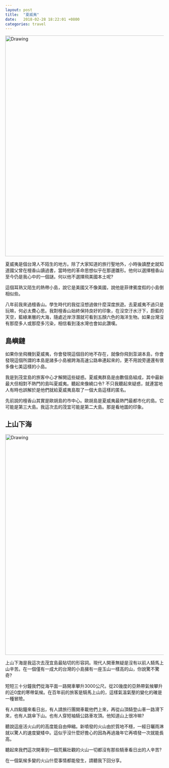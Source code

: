 ```yaml
---
layout: post
title:  "夏威夷"
date:   2018-02-28 18:22:01 +0800
categories: travel
---
```


<img src="https://lh3.googleusercontent.com/R1EbGtz2GdPyyZMpw0BX1Mx6PRO1djEOTyLaXyN46IfrT4WmOwXtgzqfG53Fnfzrxw_uyIwPBRCBFgpaZe9P8j5PkTDXVN80vvl8Spr1N6VlO7BtMzdL3jK8NnDPqsU-jAoSRabo_mjTb9a7mxSLFU5iV4hC_fX7OaQGGLiycMUATypdlKS07WUmG6aMvWwG2tv7nh_Dacj2l9MwaaN-J3DcAKEa_zeNkANGu6Ed-kO1dQgC-A03T9ElRVke8B5KtNYKFeBB0cAHQQ0sofLwc88RzZRkSuqDsn24hwD46zdxSPGApfJSiWpFcwjja58iZuJvGhet7B0WH0ApAVQIBKcOGrDnLVSNuNrhPsKfwBdH7iFj8y72hdcudiwMV0Wn-9fXCuVA-EoJkAWBTeYDMIDA3zOJnERRbmyXsAkLIOSPu68n0ZmwgiicUQpCqVtIcRSTMAVt-P24Zng2p-gj7cml9y7LG9PAZPSfnjs4vJqdEPY_cuoZ0W5ixFE-7QeqyomRN6J0kP5KydHMNXna3waTH6VTjjXViB-_wcCSpQLxGhkbfVWNPSGp2RGtnMt4gRnI0Ep_dFFZQb2uA53ZsUbY0s9yav_cwNwdoWzF=w1266-h949-no" alt="Drawing" style="width: 700px;"/>

夏威夷是個台灣人不陌生的地方。除了大家知道的旅行聖地外，小時後讀歷史就知道國父曾在檀香山讀過書，當時他的革命思想似乎在那邊雛形。他何以選擇檀香山至今仍是我心中的一個謎。何以他不選擇飛美國本土呢?

這個耳熟又陌生的熱帶小島，說它是美國又不像美國，說他是菲律賓度假的小島倒相似些。

八年前我來過檀香山。學生時代的我從沒想過做什麼深度旅遊。去夏威夷不過只是玩嘛，何必太費心思。我對檀香山始終保持良好的印象，在沒空汙水汙下，蔚藍的天空，藍綠漸層的大海，隨處近岸浮潛就可看到五顏六色的海洋生物。如果台灣沒有那麼多人或那麼多污染，相信看到淺水灣也會如此讚嘆。

## 島嶼鏈

如果你坐飛機到夏威夷，你會發現這個目的地不存在，就像你飛到澎湖本島，你會發現這個所謂的本島是諸多小島被跨海高速公路串連起來的，更不用說旁邊還有很多像七美這樣的小島。

我是到茂宜島的旅客中心才解開這些疑惑。夏威夷群島是由數個島組成，其中最新最大但相對不熱門的島叫夏威夷。聽起來像繞口令? 不只我聽起來疑惑，就連當地人有時也誤解於是他們就給夏威夷島取了一個大島這樣的匿名。

先前說的檀香山其實是歐胡島的市中心。歐胡島是夏威夷最熱門最都市化的島。它可能是第三大島。我這次去的茂宜可能是第二大島。那是看地圖的印象。

## 上山下海

<img src="https://lh3.googleusercontent.com/nMvIpOKNnQf3MNNOY2U6JKS7tuyRLhZoCeshQ6-E3XwQr9QHWrb7pUyyn_gG9jnOqp7q1dz5cSnQM6D62QO0A99VXhFmLmFX45VPX9YvZ6CyaueNxPYP1V4EDoQFj-LhwJRPQYrFdu_9zoD-ctru9ayYbP_wVS63m_07VDUY3mHr_uWE3dC74mUfXD40JvoKSYaAEomOIbV8G9kYK0k1QRX0shdLPa7YPjTtwRaPC4uGk7iosAorOZ39ytth0NwhyD2pym4RUAhZFBykiziobqqNQjoKwRrKSamPJb08ZcfJ86nCh8gIrmfOhzUnWnvZFp1L4dygmU4yurocmC6-q8brWpZTLPx0Q0Fy5HeIsB4kq9yep14e15YjYWqAvhLYxUmpgUdImhuo5dC4IXfXfTvbDBCZ1jpfh1ozffFD24cBxrdmKGIVB-evQcdH-nvAlkxc0q6aRwli6vnlgk9WOEd7yhSqx2ak4f40V71ZnUVBMExH-LUCu0SVuX0sT4rbOjTjoViwzgBUSG6qUVgIcayimNJmoe0INwHvzZ1yuV7uTtJpPCTkYTc3SU5w-5CE8VCCAhKjtqhhAPP___O5gV3xkU5D_5yEg4w0XzjV=w1266-h949-no" alt="Drawing" style="width: 700px;"/>


上山下海是我這次去茂宜島最貼切的形容詞。現代人開車無疑是沒有以前人騎馬上山辛苦。在一個僅有一成大的台灣的小島擁有一座玉山一樣高的山，你說驚不驚奇?

短短三十分鐘我們從海平面一路開車攀升3000公尺。從20幾度的亞熱帶氣候攀升的近0度的寒帶氣候。在百年前的旅客是騎馬上山的，這樣氣溫氣壓的變化的確是一種冒險。

有人四點鐘來看日出，有人請旅行團開車載他們上來，再從山頂騎登山車一路滑下來，也有人跳傘下山。也有人穿短袖騎公路車攻頂。他知道山上很冷嘛?

聽說這座活火山的的高度能自由伸縮。新噴發的火山由於質地不穩，一經日曬雨淋就以驚人的速度變矮中。這似乎沒什麼好擔心的因為再過幾年它再噴發一次就能長高。

聽起來我們這次開車到一個荒蕪壯觀的火山一切都沒有那些騎車看日出的人辛苦?

在一個氣候多變的火山什麼事情都能發生，請聽我下回分享。












